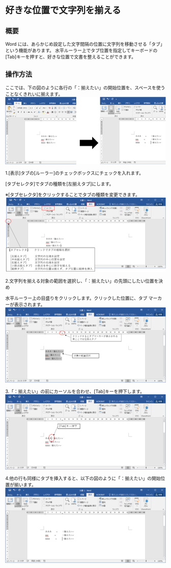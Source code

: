 # 好きな位置で文字列を揃える 	

## 概要	
Word には、あらかじめ設定した文字間隔の位置に文字列を移動させる「タブ」という機能があります。
水平ルーラー上でタブ位置を指定してキーボードの [Tab]キーを押すと、好きな位置で文書を整えることができます。

## 操作方法	

ここでは、下の図のように各行の「：揃えたい」の開始位置を、スペースを使うことなくきれいに揃えます。
![](image1.png)

1.[表示]タブの[ルーラー]のチェックボックスにチェックを入れます。

[タブセレクタ]でタブの種類を[左揃えタブ]にします。

※[タブセレクタ]をクリックすることでタブの種類を変更できます。
![](image2.png)

2.文字列を揃える対象の範囲を選択し、「：揃えたい」の先頭にしたい位置を決め

水平ルーラー上の目盛りをクリックします。クリックした位置に、タブ マーカーが表示されます。  
![](image3.png)

3.「：揃えたい」の前にカーソルを合わせ、[Tab]キーを押下します。 
![](image4.png)

4.他の行も同様にタブを挿入すると、以下の図のように「：揃えたい」の開始位置が揃います。
![](image5.png)

